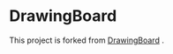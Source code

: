 DrawingBoard
============

This project is forked from [DrawingBoard](https://github.com/leftthomas/DrawingBoard) .
